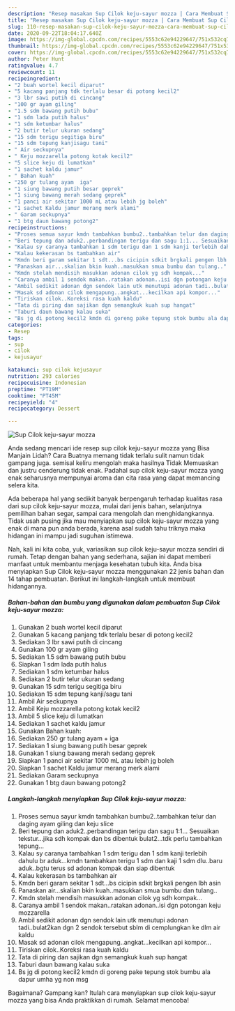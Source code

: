 ```yaml
---
description: "Resep masakan Sup Cilok keju-sayur mozza | Cara Membuat Sup Cilok keju-sayur mozza Yang Enak Banget"
title: "Resep masakan Sup Cilok keju-sayur mozza | Cara Membuat Sup Cilok keju-sayur mozza Yang Enak Banget"
slug: 110-resep-masakan-sup-cilok-keju-sayur-mozza-cara-membuat-sup-cilok-keju-sayur-mozza-yang-enak-banget
date: 2020-09-22T18:04:17.640Z
image: https://img-global.cpcdn.com/recipes/5553c62e94229647/751x532cq70/sup-cilok-keju-sayur-mozza-foto-resep-utama.jpg
thumbnail: https://img-global.cpcdn.com/recipes/5553c62e94229647/751x532cq70/sup-cilok-keju-sayur-mozza-foto-resep-utama.jpg
cover: https://img-global.cpcdn.com/recipes/5553c62e94229647/751x532cq70/sup-cilok-keju-sayur-mozza-foto-resep-utama.jpg
author: Peter Hunt
ratingvalue: 4.7
reviewcount: 11
recipeingredient:
- "2 buah wortel kecil diparut"
- "5 kacang panjang tdk terlalu besar di potong kecil2"
- "3 lbr sawi putih di cincang"
- "100 gr ayam giling"
- "1.5 sdm bawang putih bubu"
- "1 sdm lada putih halus"
- "1 sdm ketumbar halus"
- "2 butir telur ukuran sedang"
- "15 sdm terigu segitiga biru"
- "15 sdm tepung kanjisagu tani"
- " Air seckupnya"
- " Keju mozzarella potong kotak kecil2"
- "5 slice keju di lumatkan"
- "1 sachet kaldu jamur"
- " Bahan kuah"
- "250 gr tulang ayam  iga"
- "1 siung bawang putih besar geprek"
- "1 siung bawang merah sedang geprek"
- "1 panci air sekitar 1000 mL atau lebih jg boleh"
- "1 sachet Kaldu jamur merang merk alami"
- " Garam seckupnya"
- "1 btg daun bawang potong2"
recipeinstructions:
- "Proses semua sayur kmdn tambahkan bumbu2..tambahkan telur dan daging ayam giling dan keju slice"
- "Beri tepung dan aduk2..perbandingan terigu dan sagu 1:1... Sesuaikan tekstur...jika sdh kompak dan bs dibentuk bulat2...tdk perlu tambahkan tepung..."
- "Kalau sy caranya tambahkan 1 sdm terigu dan 1 sdm kanji terlebih dahulu br aduk...kmdn tambahkan terigu 1 sdm dan kaji 1 sdm dlu..baru aduk..bgtu terus sd adonan kompak dan siap dibentuk"
- "Kalau kekerasan bs tambahkan air"
- "Kmdn beri garam sekitar 1 sdt...bs cicipin sdkit brgkali pengen lbh asin"
- "Panaskan air...skalian bkin kuah..masukkan smua bumbu dan tulang.."
- "Kmdn stelah mendisih masukkan adonan cilok yg sdh kompak..."
- "Caranya ambil 1 sendok makan..ratakan adonan..isi dgn potongan keju mozzarella"
- "Ambil sedikit adonan dgn sendok lain utk menutupi adonan tadi..bulat2kan dgn 2 sendok tersebut sblm di cemplungkan ke dlm air kaldu"
- "Masak sd adonan cilok mengapung..angkat...kecilkan api kompor..."
- "Tiriskan cilok..Koreksi rasa kuah kaldu"
- "Tata di piring dan sajikan dgn semangkuk kuah sup hangat"
- "Taburi daun bawang kalau suka"
- "Bs jg di potong kecil2 kmdn di goreng pake tepung stok bumbu ala dapur umha yg non msg"
categories:
- Resep
tags:
- sup
- cilok
- kejusayur

katakunci: sup cilok kejusayur 
nutrition: 293 calories
recipecuisine: Indonesian
preptime: "PT19M"
cooktime: "PT45M"
recipeyield: "4"
recipecategory: Dessert

---
```



![Sup Cilok keju-sayur mozza](https://img-global.cpcdn.com/recipes/5553c62e94229647/751x532cq70/sup-cilok-keju-sayur-mozza-foto-resep-utama.jpg)

Anda sedang mencari ide resep sup cilok keju-sayur mozza yang Bisa Manjain Lidah? Cara Buatnya memang tidak terlalu sulit namun tidak gampang juga. semisal keliru mengolah maka hasilnya Tidak Memuaskan dan justru cenderung tidak enak. Padahal sup cilok keju-sayur mozza yang enak seharusnya mempunyai aroma dan cita rasa yang dapat memancing selera kita.

Ada beberapa hal yang sedikit banyak berpengaruh terhadap kualitas rasa dari sup cilok keju-sayur mozza, mulai dari jenis bahan, selanjutnya pemilihan bahan segar, sampai cara mengolah dan menghidangkannya. Tidak usah pusing jika mau menyiapkan sup cilok keju-sayur mozza yang enak di mana pun anda berada, karena asal sudah tahu triknya maka hidangan ini mampu jadi suguhan istimewa.




Nah, kali ini kita coba, yuk, variasikan sup cilok keju-sayur mozza sendiri di rumah. Tetap dengan bahan yang sederhana, sajian ini dapat memberi manfaat untuk membantu menjaga kesehatan tubuh kita. Anda bisa menyiapkan Sup Cilok keju-sayur mozza menggunakan 22 jenis bahan dan 14 tahap pembuatan. Berikut ini langkah-langkah untuk membuat hidangannya.

<!--inarticleads1-->

##### Bahan-bahan dan bumbu yang digunakan dalam pembuatan Sup Cilok keju-sayur mozza:

1. Gunakan 2 buah wortel kecil diparut
1. Gunakan 5 kacang panjang tdk terlalu besar di potong kecil2
1. Sediakan 3 lbr sawi putih di cincang
1. Gunakan 100 gr ayam giling
1. Sediakan 1.5 sdm bawang putih bubu
1. Siapkan 1 sdm lada putih halus
1. Sediakan 1 sdm ketumbar halus
1. Sediakan 2 butir telur ukuran sedang
1. Gunakan 15 sdm terigu segitiga biru
1. Sediakan 15 sdm tepung kanji/sagu tani
1. Ambil  Air seckupnya
1. Ambil  Keju mozzarella potong kotak kecil2
1. Ambil 5 slice keju di lumatkan
1. Sediakan 1 sachet kaldu jamur
1. Gunakan  Bahan kuah:
1. Sediakan 250 gr tulang ayam + iga
1. Sediakan 1 siung bawang putih besar geprek
1. Gunakan 1 siung bawang merah sedang geprek
1. Siapkan 1 panci air sekitar 1000 mL atau lebih jg boleh
1. Siapkan 1 sachet Kaldu jamur merang merk alami
1. Sediakan  Garam seckupnya
1. Gunakan 1 btg daun bawang potong2




<!--inarticleads2-->

##### Langkah-langkah menyiapkan Sup Cilok keju-sayur mozza:

1. Proses semua sayur kmdn tambahkan bumbu2..tambahkan telur dan daging ayam giling dan keju slice
1. Beri tepung dan aduk2..perbandingan terigu dan sagu 1:1... Sesuaikan tekstur...jika sdh kompak dan bs dibentuk bulat2...tdk perlu tambahkan tepung...
1. Kalau sy caranya tambahkan 1 sdm terigu dan 1 sdm kanji terlebih dahulu br aduk...kmdn tambahkan terigu 1 sdm dan kaji 1 sdm dlu..baru aduk..bgtu terus sd adonan kompak dan siap dibentuk
1. Kalau kekerasan bs tambahkan air
1. Kmdn beri garam sekitar 1 sdt...bs cicipin sdkit brgkali pengen lbh asin
1. Panaskan air...skalian bkin kuah..masukkan smua bumbu dan tulang..
1. Kmdn stelah mendisih masukkan adonan cilok yg sdh kompak...
1. Caranya ambil 1 sendok makan..ratakan adonan..isi dgn potongan keju mozzarella
1. Ambil sedikit adonan dgn sendok lain utk menutupi adonan tadi..bulat2kan dgn 2 sendok tersebut sblm di cemplungkan ke dlm air kaldu
1. Masak sd adonan cilok mengapung..angkat...kecilkan api kompor...
1. Tiriskan cilok..Koreksi rasa kuah kaldu
1. Tata di piring dan sajikan dgn semangkuk kuah sup hangat
1. Taburi daun bawang kalau suka
1. Bs jg di potong kecil2 kmdn di goreng pake tepung stok bumbu ala dapur umha yg non msg




Bagaimana? Gampang kan? Itulah cara menyiapkan sup cilok keju-sayur mozza yang bisa Anda praktikkan di rumah. Selamat mencoba!
